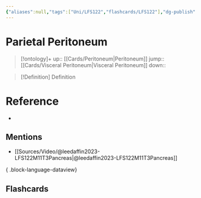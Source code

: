 ```yaml
---
{"aliases":null,"tags":["Uni/LFS122","flashcards/LFS122"],"dg-publish":true,"permalink":"/cards/parietal-peritoneum/","dgPassFrontmatter":true}
---
```


# Parietal Peritoneum

> [!ontology]+
> up:: [[Cards/Peritoneum\|Peritoneum]]
> jump:: [[Cards/Visceral Peritoneum\|Visceral Peritoneum]]
> down:: 

> [!Definition] Definition

# Reference

- 

## Mentions

- [[Sources/Video/@leedaffin2023-LFS122M11T3Pancreas\|@leedaffin2023-LFS122M11T3Pancreas]]

{ .block-language-dataview}

## Flashcards